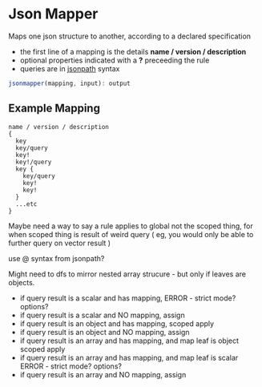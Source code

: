 # Json Mapper

Maps one json structure to another, according to a declared specification

- the first line of a mapping is the details **name / version / description**
- optional properties indicated with a **?** preceeding the rule
- queries are in [jsonpath](https://www.npmjs.com/package/jsonpath) syntax

```typescript
jsonmapper(mapping, input): output
```

## Example Mapping

```text
name / version / description
{
  key
  key/query
  key!
  key!/query
  key {
    key/query
    key!
    key!
  }
  ...etc
}
```

Maybe need a way to say a rule applies to global not the scoped thing, for when scoped thing is result of weird query ( eg, you would only be able to further query on vector result )

use @ syntax from jsonpath?

Might need to dfs to mirror nested array strucure - but only if leaves are objects.

- if query result is a scalar and has mapping, ERROR - strict mode? options?
- if query result is a scalar and NO mapping, assign
- if query result is an object and has mapping, scoped apply
- if query result is an object and NO mapping, assign
- if query result is an array and has mapping, and map leaf is object scoped apply
- if query result is an array and has mapping, and map leaf is scalar ERROR - strict mode? options?
- if query result is an array and NO mapping, assign
